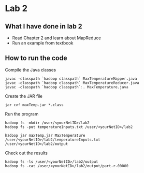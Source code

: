 # Lab 2

## What I have done in lab 2
* Read Chapter 2 and learn about MapReduce
* Run an example from textbook

## How to run the code
Compile the Java classes
```
javac -classpath `hadoop classpath` MaxTemperatureMapper.java
javac -classpath `hadoop classpath` MaxTemperatureReducer.java
javac -classpath `hadoop classpath`:. MaxTemperature.java
```
Create the JAR file
```
jar cvf maxTemp.jar *.class
```
Run the program
```
hadoop fs -mkdir /user/<yourNetID>/lab2
hadoop fs -put temperatureInputs.txt /user/<yourNetID>/lab2

hadoop jar maxTemp.jar MaxTemperature /user/<yourNetID>/lab2/temperatureInputs.txt /user/<yourNetID>/lab2/output
```
Check out the results
```
hadoop fs -ls /user/<yourNetID>/lab2/output
hadoop fs -cat /user/<yourNetID>/lab2/output/part-r-00000
```

